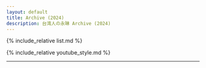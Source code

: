 ```yaml
---
layout: default
title: Archive (2024)
description: 台湾人の永琳 Archive (2024)
---
```


{% include_relative list.md %}

{% include_relative youtube_style.md %}

---